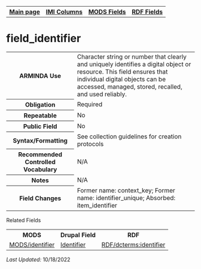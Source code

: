 <!DOCTYPE html>
<html>

<body>
<table style="width:100%">
  <tr>
    <th><a href="index.md">Main page</a></th>
	<th><a href="IMI.md">IMI Columns</a></th>
    <th><a href="MODS.md">MODS Fields</a></th>
    <th><a href="RDF.md">RDF Fields</a></th>
  </tr>
</table>

<h1>field_identifier</h1>
<table>
<tr>
	<th>ARMINDA Use</th>
	<td>Character string or number that clearly and uniquely identifies a digital object or resource. This field ensures that individual digital objects can be accessed, managed, stored, recalled, and used reliably. </td>
</tr>
<tr>
	<th>Obligation</th>
	<td>Required</td>
</tr>
<tr>
	<th>Repeatable</th>
	<td>No</td>
</tr>
<tr>
	<th>Public Field</th>
	<td>No</td>
</tr>
<tr>
	<th>Syntax/Formatting</th>
	<td>See collection guidelines for creation protocols</td>
</tr>
<tr>
	<th>Recommended Controlled Vocabulary</th>
	<td>N/A</td>
</tr>
<tr>
	<th>Notes</th>
	<td>N/A</td>
</tr>
<tr>
	<th>Field Changes</th>
	<td>Former name: context_key; Former name: identifier_unique; Absorbed: item_identifier</td>
</tr>
</table>
	<dt>Related Fields</dt>
<table>
	<tr>
		<th>MODS</th>
		<th>Drupal Field</th>
		<th>RDF</th>
	</tr>
	<tr>
		<td><a href="MODS.identifier.md">MODS/identifier</a></td>
		<td><a href="DrupalFields.md#identifier">Identifier</a></td> 
		<td><a href="rdf.dcterms.identifier.md">RDF/dcterms:identifier</a> </td>
	</tr>
</table>
<p><i>Last Updated: </i></font>10/18/2022</p>
</body>
</html>
